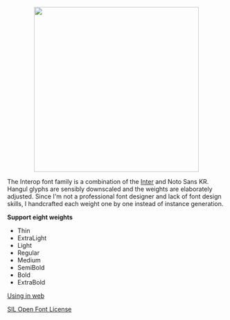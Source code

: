 <p align="center">
  <img width="380" src="https://user-images.githubusercontent.com/19797697/125155533-899ed380-e19b-11eb-9cd7-7f1236684128.png" />
</p>

The Interop font family is a combination of the [Inter](https://github.com/rsms/inter) and Noto Sans KR. Hangul glyphs are sensibly downscaled and the weights are elaborately adjusted. Since I'm not a professional font designer and lack of font design skills, I handcrafted each weight one by one instead of instance generation.

**Support eight weights**

- Thin
- ExtraLight
- Light
- Regular
- Medium
- SemiBold
- Bold
- ExtraBold

[Using in web](./web)

[SIL Open Font License](https://github.com/paywteam/payw-pro/blob/master/LICENSE)
